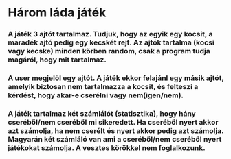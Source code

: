 # Három láda játék
### A játék 3 ajtót tartalmaz. Tudjuk, hogy az egyik egy **kocsit**, a maradék ajtó pedig egy **kecskét** rejt. Az ajtók tartalma (kocsi vagy kecske) minden körben random, csak a program tudja magáról, hogy mit tartalmaz.
### A user **megjelöl** egy ajtót. A játék ekkor **felajánl** egy másik ajtót, amelyik biztosan nem tartalmazza a kocsit, és felteszi a kérdést, hogy akar-e cserélni vagy nem(igen/nem).
### A játék tartalmaz két **számlálót** (statisztika), hogy hány cseréből/nem cseréből mi sikeredett. Ha cseréből nyert akkor azt számolja, ha nem cserélt és nyert akkor pedig azt számolja. Magyarán két számláló van ami a cseréből/nem cseréből nyert játékokat számolja. A vesztes körökkel nem foglalkozunk.
